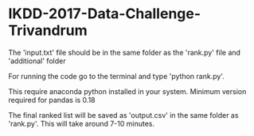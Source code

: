 # IKDD-2017-Data-Challenge-Trivandrum

The 'input.txt' file should be in the same folder as the 'rank.py' file and 'additional' folder

For running the code go to the terminal and type 'python rank.py'. 

This require anaconda python installed in your system. Minimum version required for pandas is 0.18

The final ranked list will be saved as 'output.csv' in the same folder as 'rank.py'. This will take around 7-10 minutes.
